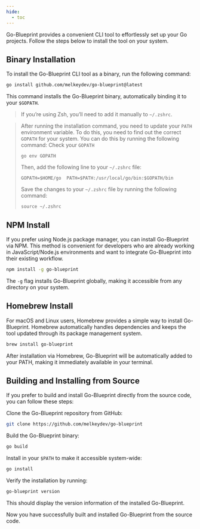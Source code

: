 ```yaml
---
hide:
  - toc
---
```


Go-Blueprint provides a convenient CLI tool to effortlessly set up your Go projects. Follow the steps below to install the tool on your system.

## Binary Installation

To install the Go-Blueprint CLI tool as a binary, run the following command:

```sh
go install github.com/melkeydev/go-blueprint@latest
```

This command installs the Go-Blueprint binary, automatically binding it to your `$GOPATH`.

> If you’re using Zsh, you’ll need to add it manually to `~/.zshrc`.

> After running the installation command, you need to update your `PATH` environment variable. To do this, you need to find out the correct `GOPATH` for your system. You can do this by running the following command:
> Check your `GOPATH`
>
> ```
> go env GOPATH
> ```
>
> Then, add the following line to your `~/.zshrc` file:
>
> ```
> GOPATH=$HOME/go  PATH=$PATH:/usr/local/go/bin:$GOPATH/bin
> ```
>
> Save the changes to your `~/.zshrc` file by running the following command:
>
> ```
> source ~/.zshrc
> ```

## NPM Install

If you prefer using Node.js package manager, you can install Go-Blueprint via NPM. This method is convenient for developers who are already working in JavaScript/Node.js environments and want to integrate Go-Blueprint into their existing workflow.

```bash
npm install -g go-blueprint
```

The `-g` flag installs Go-Blueprint globally, making it accessible from any directory on your system.

## Homebrew Install

For macOS and Linux users, Homebrew provides a simple way to install Go-Blueprint. Homebrew automatically handles dependencies and keeps the tool updated through its package management system.

```bash
brew install go-blueprint
```

After installation via Homebrew, Go-Blueprint will be automatically added to your PATH, making it immediately available in your terminal.

## Building and Installing from Source

If you prefer to build and install Go-Blueprint directly from the source code, you can follow these steps:

Clone the Go-Blueprint repository from GitHub:

```sh
git clone https://github.com/melkeydev/go-blueprint
```

Build the Go-Blueprint binary:

```sh
go build
```

Install in your `$PATH` to make it accessible system-wide:

```sh
go install
```

Verify the installation by running:

```sh
go-blueprint version
```

This should display the version information of the installed Go-Blueprint.

Now you have successfully built and installed Go-Blueprint from the source code.
